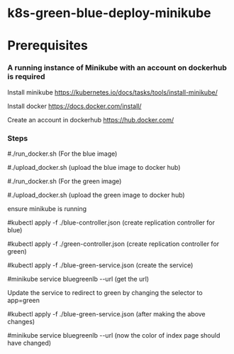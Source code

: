 # k8s-green-blue-deploy-minikube

<h1> Prerequisites </h1>

<h3> A running instance of Minikube with an account on dockerhub is required </h3>

Install minikube https://kubernetes.io/docs/tasks/tools/install-minikube/

Install docker https://docs.docker.com/install/

Create an account in dockerhub https://hub.docker.com/

<h3> Steps </h3>

#./run_docker.sh (For the blue image)

#./upload_docker.sh (upload the blue image to docker hub)

#./run_docker.sh (For the green image)

#./upload_docker.sh (upload the green image to docker hub)

ensure minikube is running 

#kubectl apply -f ./blue-controller.json (create replication controller for blue)

#kubectl apply -f ./green-controller.json (create replication controller for green)

#kubectl apply -f ./blue-green-service.json (create the service)

#minikube service bluegreenlb --url (get the url)

Update the service to redirect to green by changing the selector to app=green

#kubectl apply -f ./blue-green-service.json (after making the above changes)

#minikube service bluegreenlb --url (now the color of index page should have changed)



